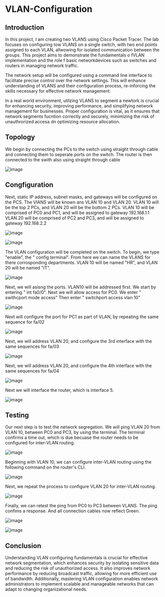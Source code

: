 # VLAN-Configuration



## Introduction

In this project, I am creating two VLANS using Cisco Packet Tracer. The lab focuses on configuring tow VLANS on a single switch, with two end points assigned to each VLAN, allwowing for isolated communication between the groups. This project aims to demonstrate
the fundamentals o fVLAN implementation and the role f basic networkdevices such as switches and routers in managing network traffic.

The network setup will be configured  using a command line interface to facilitate precise control over the network settings. This will enhance understanding of VLANS and their configuration process, re-inforcing the skills necessary for effective network management.

In a real world environment, utilzing VLANS to segment a newtork is crucial for enhancing security, improving performance, and simplifying network management for businesses. Proper configuration is vital, as it ensures that network segments fucntion correctly and 
securely, minimizing the risk of unauthrorized accesa dn optimizing resource allocation.


## Topology

We begin by connecting the PCs to the switch using straight through cable and connecting them to seperate ports on the switch. The router is then connected to the swith also using straight through cable




![image](https://github.com/user-attachments/assets/caae3b50-8114-4c21-85ed-de4a7647c1d4)


## Congfiguration

Next, static IP address, subnet masks, and gateways will be configured on the PCS. The VlANS will be known ans VLAN 10 and VLAN 20. VLAN 10 will be the top 2 PCs, and VLAN 20 will be the bottom 2 PCs.
VLAN 10 will be comprised of PC0 and PC1, and will be assigned to gateway 192.168.1.1
VLAN 20 will be comprised of PC2 and PC3, and will be assigned to gateway 192.168.2.2


![image](https://github.com/user-attachments/assets/24918b38-41f7-4465-8c9d-558fa3184e3a)



![image](https://github.com/user-attachments/assets/7a40887d-896a-41dc-bb26-d65ce37a256d)



The VLAN configuration will be completed on the switch. To begin, we type "enable", the " config terminal".   From here we can name the VLANS for there corrosponding departments.
VLAN 10 will be named "HR", and VLAN 20 will be named "IT".



![image](https://github.com/user-attachments/assets/4ba40171-f41f-4d9a-8cb0-9dafdcdce6a6)


Next, we will asisng the ports. VLAN10 will be addressed first. We start by entering " int fa0/0". 
Next we will allow access for PC0. 
We enter " swithcport mode access"
Then enter " switchport access vlan 10"






![image](https://github.com/user-attachments/assets/9d5acd77-e445-4896-80a8-3b107b7e81a1)

Next will configure the port for PC1 as part of VLAN, by repeating the same sequence for fa/02




![image](https://github.com/user-attachments/assets/d1695d20-06a4-4ceb-8084-54a361b399ce)



Next, we will address VLAN 20, and configure the 3rd interface with the same sequences for fa/03



![image](https://github.com/user-attachments/assets/2b500b54-bb49-4b25-96b8-63c63e151943)



Next, we will address VLAN 20, and configure the 4th interface with the same sequences for fa/04




![image](https://github.com/user-attachments/assets/8daa56df-1f2a-4d44-81d1-63dacb85ede1)


Next we will interface the router, which is interface 5. 




![image](https://github.com/user-attachments/assets/69f57b1c-e559-4d8d-b4e7-09374453d935)


## Testing

Our next step is to test the network segregation. We will ping VLAN 20 from VLAN 10, between PC0 and PC3, by  using the terminal. The terminal confirms a time out, which is due becuase the router needs to be configured for inter-VLAN routing.



![image](https://github.com/user-attachments/assets/cbb340cf-83cb-4ca2-a7f5-0ccf1ed3dad3)




Beginning with VLAN 10, we can configure inter-VLAN routing using the following command on the router's CLI.




 ![image](https://github.com/user-attachments/assets/45079ee1-a092-4d8d-b60e-c776132971b0)



 Next, we repeat the process to configure VLAN 20 for inter-VLAN routing.

 

  ![image](https://github.com/user-attachments/assets/4dc0e05a-ef0e-45db-8d32-867df5670f5c)




Finally, we can retest the ping from PC0 to PC3 between VLANS. The ping confims a response. And all connection cables now reflect Green.





![image](https://github.com/user-attachments/assets/2e6b0533-0b5b-4af9-b1aa-d4a4177e1182)











![image](https://github.com/user-attachments/assets/95307e14-3b60-43b3-ad2e-00cc65519801)


## Conclusion

Understanding VLAN configuring fundamentals is crucial for effective network segmentation, which enhances security by isolating sensitive data and reducing the risk of unauthorized access. It also improves network performance by reducing broadcast traffic,
allowing for more efficient use of bandwidth. Additionally, mastering VLAN configuration enables network administrators to implement scalable and manageable networks that can adapt to changing organizational needs.







































































































































